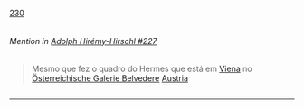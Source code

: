 [230](https://github.com/guilhermeprokisch/guilherme/issues/230) 
###### 




 ######  Mention in [Adolph Hirémy-Hirschl #227](Adolph-Hirémy-Hirschl-#227)  
 > Mesmo que fez o quadro do Hermes que está em [Viena](Viena.md) no [Österreichische Galerie Belvedere](Österreichische-Galerie-Belvedere) [Austria](Austria.md)

![]()

-------------------------------------------------------------------------------

